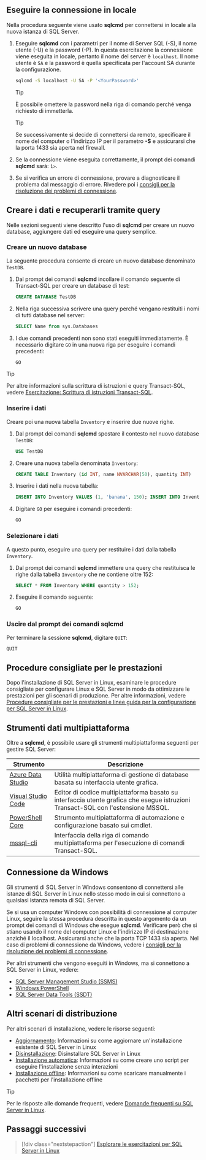 ## <a name="connect-locally"></a>Eseguire la connessione in locale

Nella procedura seguente viene usato **sqlcmd** per connettersi in locale alla nuova istanza di SQL Server.

1. Eseguire **sqlcmd** con i parametri per il nome di Server SQL (-S), il nome utente (-U) e la password (-P). In questa esercitazione la connessione viene eseguita in locale, pertanto il nome del server è `localhost`. Il nome utente è `SA` e la password è quella specificata per l'account SA durante la configurazione.

   ```bash
   sqlcmd -S localhost -U SA -P '<YourPassword>'
   ```

   > [!TIP]
   > È possibile omettere la password nella riga di comando perché venga richiesto di immetterla.

   > [!TIP]
   > Se successivamente si decide di connettersi da remoto, specificare il nome del computer o l'indirizzo IP per il parametro **-S** e assicurarsi che la porta 1433 sia aperta nel firewall.

1. Se la connessione viene eseguita correttamente, il prompt dei comandi **sqlcmd** sarà: `1>`.

1. Se si verifica un errore di connessione, provare a diagnosticare il problema dal messaggio di errore. Rivedere poi i [consigli per la risoluzione dei problemi di connessione](../linux/sql-server-linux-troubleshooting-guide.md#connection).

## <a name="create-and-query-data"></a>Creare i dati e recuperarli tramite query
Nelle sezioni seguenti viene descritto l'uso di **sqlcmd** per creare un nuovo database, aggiungere dati ed eseguire una query semplice.

### <a name="create-a-new-database"></a>Creare un nuovo database

La seguente procedura consente di creare un nuovo database denominato `TestDB`.

1. Dal prompt dei comandi **sqlcmd** incollare il comando seguente di Transact-SQL per creare un database di test:

   ```sql
   CREATE DATABASE TestDB
   ```

1. Nella riga successiva scrivere una query perché vengano restituiti i nomi di tutti database nel server:

   ```sql
   SELECT Name from sys.Databases
   ```

1. I due comandi precedenti non sono stati eseguiti immediatamente. È necessario digitare `GO` in una nuova riga per eseguire i comandi precedenti:

   ```sql
   GO
   ```

> [!TIP]
> Per altre informazioni sulla scrittura di istruzioni e query Transact-SQL, vedere [Esercitazione: Scrittura di istruzioni Transact-SQL](../t-sql/tutorial-writing-transact-sql-statements.md).

### <a name="insert-data"></a>Inserire i dati

Creare poi una nuova tabella `Inventory` e inserire due nuove righe.

1. Dal prompt dei comandi **sqlcmd** spostare il contesto nel nuovo database `TestDB`:

   ```sql
   USE TestDB
   ```

1. Creare una nuova tabella denominata `Inventory`:

   ```sql
   CREATE TABLE Inventory (id INT, name NVARCHAR(50), quantity INT)
   ```

1. Inserire i dati nella nuova tabella:

   ```sql
   INSERT INTO Inventory VALUES (1, 'banana', 150); INSERT INTO Inventory VALUES (2, 'orange', 154);
   ```

1. Digitare `GO` per eseguire i comandi precedenti:

   ```sql
   GO
   ```

### <a name="select-data"></a>Selezionare i dati

A questo punto, eseguire una query per restituire i dati dalla tabella `Inventory`.

1. Dal prompt dei comandi **sqlcmd** immettere una query che restituisca le righe dalla tabella `Inventory` che ne contiene oltre 152:

   ```sql
   SELECT * FROM Inventory WHERE quantity > 152;
   ```

1. Eseguire il comando seguente:

   ```sql
   GO
   ```

### <a name="exit-the-sqlcmd-command-prompt"></a>Uscire dal prompt dei comandi sqlcmd

Per terminare la sessione **sqlcmd**, digitare `QUIT`:

```sql
QUIT
```

## <a name="performance-best-practices"></a>Procedure consigliate per le prestazioni

Dopo l'installazione di SQL Server in Linux, esaminare le procedure consigliate per configurare Linux e SQL Server in modo da ottimizzare le prestazioni per gli scenari di produzione. Per altre informazioni, vedere [Procedure consigliate per le prestazioni e linee guida per la configurazione per SQL Server in Linux](../linux/sql-server-linux-performance-best-practices.md).

## <a name="cross-platform-data-tools"></a>Strumenti dati multipiattaforma

Oltre a **sqlcmd**, è possibile usare gli strumenti multipiattaforma seguenti per gestire SQL Server:

| Strumento | Descrizione |
| ---- | ----------- |
| [Azure Data Studio](../azure-data-studio/index.yml) | Utilità multipiattaforma di gestione di database basata su interfaccia utente grafica. |
| [Visual Studio Code](../tools/visual-studio-code/sql-server-develop-use-vscode.md) | Editor di codice multipiattaforma basato su interfaccia utente grafica che esegue istruzioni Transact-SQL con l'estensione MSSQL. |
| [PowerShell Core](../linux/sql-server-linux-manage-powershell-core.md) | Strumento multipiattaforma di automazione e configurazione basato sui cmdlet. |
| [mssql-cli](https://github.com/dbcli/mssql-cli/tree/master/doc) | Interfaccia della riga di comando multipiattaforma per l'esecuzione di comandi Transact-SQL. |

## <a name="connecting-from-windows"></a>Connessione da Windows

Gli strumenti di SQL Server in Windows consentono di connettersi alle istanze di SQL Server in Linux nello stesso modo in cui si connettono a qualsiasi istanza remota di SQL Server.

Se si usa un computer Windows con possibilità di connessione al computer Linux, seguire la stessa procedura descritta in questo argomento da un prompt dei comandi di Windows che esegue **sqlcmd**. Verificare però che si stiano usando il nome del computer Linux e l'indirizzo IP di destinazione anziché il localhost. Assicurarsi anche che la porta TCP 1433 sia aperta. Nel caso di problemi di connessione da Windows, vedere i [consigli per la risoluzione dei problemi di connessione](../linux/sql-server-linux-troubleshooting-guide.md#connection).

Per altri strumenti che vengono eseguiti in Windows, ma si connettono a SQL Server in Linux, vedere:

- [SQL Server Management Studio (SSMS)](../linux/sql-server-linux-manage-ssms.md)
- [Windows PowerShell](../linux/sql-server-linux-manage-powershell.md)
- [SQL Server Data Tools (SSDT)](../linux/sql-server-linux-develop-use-ssdt.md)

## <a name="other-deployment-scenarios"></a>Altri scenari di distribuzione

Per altri scenari di installazione, vedere le risorse seguenti:

* [Aggiornamento](../linux/sql-server-linux-setup.md#upgrade): Informazioni su come aggiornare un'installazione esistente di SQL Server in Linux
* [Disinstallazione](../linux/sql-server-linux-setup.md#uninstall): Disinstallare SQL Server in Linux
* [Installazione automatica](../linux/sql-server-linux-setup.md#unattended): Informazioni su come creare uno script per eseguire l'installazione senza interazioni
* [Installazione offline](../linux/sql-server-linux-setup.md#offline): Informazioni su come scaricare manualmente i pacchetti per l'installazione offline

> [!TIP]
> Per le risposte alle domande frequenti, vedere [Domande frequenti su SQL Server in Linux](../linux/sql-server-linux-faq.md).

## <a name="next-steps"></a>Passaggi successivi

> [!div class="nextstepaction"]
> [Esplorare le esercitazioni per SQL Server in Linux](../linux/sql-server-linux-migrate-restore-database.md)